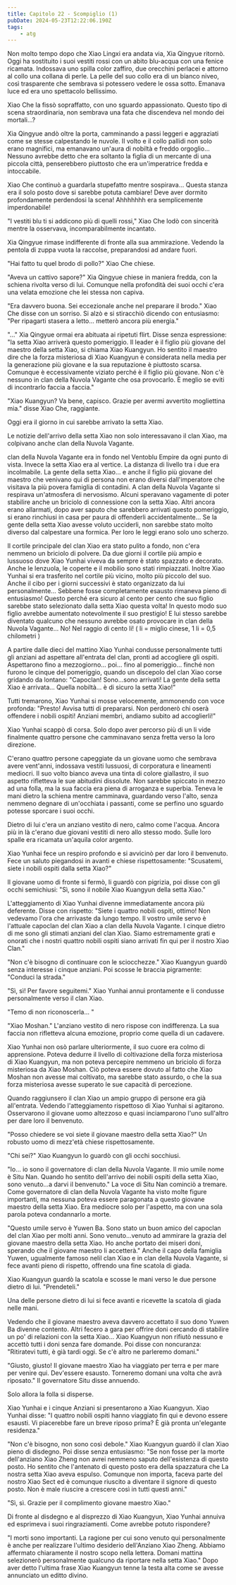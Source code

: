 ```yaml
---
title: Capitolo 22 - Scompiglio (1)
pubDate: 2024-05-23T12:22:06.190Z
tags:
    - atg
---
```



Non molto tempo dopo che Xiao Lingxi era andata via, Xia Qingyue ritornò. Oggi ha sostituito i suoi vestiti rossi con un abito blu-acqua con una fenice ricamata. Indossava uno spilla color zaffiro, due orecchini perlacei e attorno al collo una collana di perle. La pelle del suo collo era di un bianco niveo, così trasparente che sembrava si potessero vedere le ossa sotto. Emanava luce ed era uno spettacolo bellissimo.


Xiao Che la fissò sopraffatto, con uno sguardo appassionato. Questo tipo di scena straordinaria, non sembrava una fata che discendeva nel mondo dei mortali...?


Xia Qingyue andò oltre la porta, camminando a passi leggeri e aggraziati come se stesse calpestando le nuvole. Il volto e il collo pallidi non solo erano magnifici, ma emanavano un'aura di nobiltà e freddo orgoglio... Nessuno avrebbe detto che era soltanto la figlia di un mercante di una piccola città, penserebbero piuttosto che era un'imperatrice fredda e intoccabile.


Xiao Che continuò a guardarla stupefatto mentre sospirava... Questa stanza era il solo posto dove si sarebbe potuta cambiare! Deve aver dormito profondamente perdendosi la scena! Ahhhhhhh era semplicemente imperdonabile!


"I vestiti blu ti si addicono più di quelli rossi," Xiao Che lodò con sincerità mentre la osservava, incomparabilmente incantato.


Xia Qingyue rimase indifferente di fronte alla sua ammirazione. Vedendo la pentola di zuppa vuota la raccolse, preparandosi ad andare fuori.


"Hai fatto tu quel brodo di pollo?" Xiao Che chiese.


"Aveva un cattivo sapore?" Xia Qingyue chiese in maniera fredda, con la schiena rivolta verso di lui. Comunque nella profondità dei suoi occhi c'era una velata emozione che lei stessa non capiva.


"Era davvero buona. Sei eccezionale anche nel preparare il brodo." Xiao Che disse con un sorriso. Si alzò e si stiracchiò dicendo con entusiasmo: "Per ripagarti stasera a letto... metterò ancora più energia."


"..." Xia Qingyue ormai era abituata ai ripetuti flirt. Disse senza espressione: "la setta Xiao arriverà questo pomeriggio. Il leader è il figlio più giovane del maestro della setta Xiao, si chiama Xiao Kuangyun. Ho sentito il maestro dire che la forza misteriosa di Xiao Kuangyun è considerata nella media per la generazione più giovane e la sua reputazione è piuttosto scarsa. Comunque è eccessivamente viziato perché è il figlio più giovane. Non c'è nessuno in clan della Nuvola Vagante che osa provocarlo. È meglio se eviti di incontrarlo faccia a faccia."


"Xiao Kuangyun? Va bene, capisco. Grazie per avermi avvertito mogliettina mia." disse Xiao Che, raggiante.


Oggi era il giorno in cui sarebbe arrivato la setta Xiao.


Le notizie dell'arrivo della setta Xiao non solo interessavano il clan Xiao, ma colpivano anche clan della Nuvola Vagante.


clan della Nuvola Vagante era in fondo nel Ventoblu Empire da ogni punto di vista. Invece la setta Xiao era al vertice. La distanza di livello tra i due era incolmabile. La gente della setta Xiao... e anche il figlio più giovane del maestro che venivano qui di persona non erano diversi dall'imperatore che visitava la più povera famiglia di contadini. A clan della Nuvola Vagante si respirava un'atmosfera di nervosismo. Alcuni speravano vagamente di poter stabilire anche un briciolo di connessione con la setta Xiao. Altri ancora erano allarmati, dopo aver saputo che sarebbero arrivati questo pomeriggio, si erano rinchiusi in casa per paura di offenderli accidentalmente... Se la gente della setta Xiao avesse voluto ucciderli, non sarebbe stato molto diverso dal calpestare una formica. Per loro le leggi erano solo uno scherzo.


Il cortile principale del clan Xiao era stato pulito a fondo, non c'era nemmeno un briciolo di polvere. Da due giorni il cortile più ampio e lussuoso dove Xiao Yunhai viveva da sempre è stato spazzato e decorato. Anche le lenzuola, le coperte e il mobilio sono stati rimpiazzati. Inoltre Xiao Yunhai si era trasferito nel cortile più vicino, molto più piccolo del suo. Anche il cibo per i giorni successivi è stato organizzato da lui personalmente... Sebbene fosse completamente esausto rimaneva pieno di entusiasmo! Questo perché era sicuro al cento per cento che suo figlio sarebbe stato selezionato dalla setta Xiao questa volta! In questo modo suo figlio avrebbe aumentato notevolmente il suo prestigio! E lui stesso sarebbe diventato qualcuno che nessuno avrebbe osato provocare in clan della Nuvola Vagante... No! Nel raggio di cento li! ( li = miglio cinese, 1 li = 0,5 chilometri )


A partire dalle dieci del mattino Xiao Yunhai condusse personalmente tutti gli anziani ad aspettare all'entrata del clan, pronti ad accogliere gli ospiti. Aspettarono fino a mezzogiorno... poi... fino al pomeriggio... finché non furono le cinque del pomeriggio, quando un discepolo del clan Xiao corse gridando da lontano: "Capoclan! Sono...sono arrivati! La gente della setta Xiao è arrivata... Quella nobiltà... è di sicuro la setta Xiao!"


Tutti tremarono, Xiao Yunhai si mosse velocemente, ammonendo con voce profonda: "Presto! Avvisa tutti di prepararsi. Non perdonerò chi oserà offendere i nobili ospiti! Anziani membri, andiamo subito ad accoglierli!"


Xiao Yunhai scappò di corsa. Solo dopo aver percorso più di un li vide finalmente quattro persone che camminavano senza fretta verso la loro direzione.


C'erano quattro persone capeggiate da un giovane uomo che sembrava avere vent'anni, indossava vestiti lussuosi, di corporatura e lineamenti mediocri. Il suo volto bianco aveva una tinta di colore giallastro, il suo aspetto rifletteva le sue abitudini dissolute. Non sarebbe spiccato in mezzo ad una folla, ma la sua faccia era piena di arroganza e superbia. Teneva le mani dietro la schiena mentre camminava, guardando verso l'alto, senza nemmeno degnare di un'occhiata i passanti, come se perfino uno sguardo potesse sporcare i suoi occhi.


Dietro di lui c'era un anziano vestito di nero, calmo come l'acqua. Ancora più in là c'erano due giovani vestiti di nero allo stesso modo. Sulle loro spalle era ricamata un'aquila color argento.


Xiao Yunhai fece un respiro profondo e si avvicinò per dar loro il benvenuto. Fece un saluto piegandosi in avanti e chiese rispettosamente: "Scusatemi, siete i nobili ospiti dalla setta Xiao?"


Il giovane uomo di fronte si fermò, li guardò con pigrizia, poi disse con gli occhi semichiusi: "Sì, sono il nobile Xiao Kuangyun della setta Xiao."


L'atteggiamento di Xiao Yunhai divenne immediatamente ancora più deferente. Disse con rispetto: "Siete i quattro nobili ospiti, ottimo! Non vedevamo l'ora che arrivaste da lungo tempo. Il vostro umile servo è l'attuale capoclan del clan Xiao a clan della Nuvola Vagante. I cinque dietro di me sono gli stimati anziani del clan Xiao. Siamo estremamente grati e onorati che i nostri quattro nobili ospiti siano arrivati fin qui per il nostro Xiao Clan."


"Non c'è bisogno di continuare con le sciocchezze." Xiao Kuangyun guardò senza interesse i cinque anziani. Poi scosse le braccia pigramente: "Conduci la strada."


"Sì, sì! Per favore seguitemi." Xiao Yunhai annuì prontamente e li condusse personalmente verso il clan Xiao.


"Temo di non riconoscerla... "


"Xiao Moshan." L'anziano vestito di nero rispose con indifferenza. La sua faccia non rifletteva alcuna emozione, proprio come quella di un cadavere.


Xiao Yunhai non osò parlare ulteriormente, il suo cuore era colmo di apprensione. Poteva dedurre il livello di coltivazione della forza misteriosa di Xiao Kuangyun, ma non poteva percepire nemmeno un briciolo di forza misteriosa da Xiao Moshan. Ciò poteva essere dovuto al fatto che Xiao Moshan non avesse mai coltivato, ma sarebbe stato assurdo, o che la sua forza misteriosa avesse superato le sue capacità di percezione.


Quando raggiunsero il clan Xiao un ampio gruppo di persone era già all'entrata. Vedendo l'atteggiamento rispettoso di Xiao Yunhai si agitarono. Osservarono il giovane uomo altezzoso e quasi inciamparono l'uno sull'altro per dare loro il benvenuto.


"Posso chiedere se voi siete il giovane maestro della setta Xiao?" Un robusto uomo di mezz'età chiese rispettosamente.


"Chi sei?" Xiao Kuangyun lo guardò con gli occhi socchiusi.


"Io... io sono il governatore di clan della Nuvola Vagante. Il mio umile nome è Situ Nan. Quando ho sentito dell'arrivo dei nobili ospiti della setta Xiao, sono venuto...a darvi il benvenuto." La voce di Situ Nan cominciò a tremare. Come governatore di clan della Nuvola Vagante ha visto molte figure importanti, ma nessuna poteva essere paragonata a questo giovane maestro della setta Xiao. Era mediocre solo per l'aspetto, ma con una sola parola poteva condannarlo a morte.


"Questo umile servo è Yuwen Ba. Sono stato un buon amico del capoclan del clan Xiao per molti anni. Sono venuto...venuto ad ammirare la grazia del giovane maestro della setta Xiao. Ho anche portato dei miseri doni, sperando che il giovane maestro li accetterà." Anche il capo della famiglia Yuwen, ugualmente famoso nelil clan Xiao e in clan della Nuvola Vagante, si fece avanti pieno di rispetto, offrendo una fine scatola di giada.


Xiao Kuangyun guardò la scatola e scosse le mani verso le due persone dietro di lui. "Prendeteli."


Una delle persone dietro di lui si fece avanti e ricevette la scatola di giada nelle mani.


Vedendo che il giovane maestro aveva davvero accettato il suo dono Yuwen Ba divenne contento. Altri fecero a gara per offrire doni cercando di stabilire un po' di relazioni con la setta Xiao... Xiao Kuangyun non rifiutò nessuno e accettò tutti i doni senza fare domande. Poi disse con noncuranza: "Ritiratevi tutti, è già tardi oggi. Se c'è altro ne parleremo domani."


"Giusto, giusto! Il giovane maestro Xiao ha viaggiato per terra e per mare per venire qui. Dev'essere esausto. Torneremo domani una volta che avrà riposato." Il governatore Situ disse annuendo.


Solo allora la folla si disperse.


Xiao Yunhai e i cinque Anziani si presentarono a Xiao Kuangyun. Xiao Yunhai disse: "I quattro nobili ospiti hanno viaggiato fin qui e devono essere esausti. Vi piacerebbe fare un breve riposo prima? È già pronta un'elegante residenza."


"Non c'è bisogno, non sono così debole." Xiao Kuangyun guardò il clan Xiao pieno di disdegno. Poi disse senza entusiasmo: "Se non fosse per la morte dell'anziano Xiao Zheng non avrei nemmeno saputo dell'esistenza di questo posto. Ho sentito che l'antenato di questo posto era della spazzatura che La nostra setta Xiao aveva espulso. Comunque non importa, faceva parte del nostro Xiao Sect ed è comunque riuscito a diventare il signore di questo posto. Non è male riuscire a crescere così in tutti questi anni."


"Sì, sì. Grazie per il complimento giovane maestro Xiao."


Di fronte al disdegno e al disprezzo di Xiao Kuangyun, Xiao Yunhai annuiva ed esprimeva i suoi ringraziamenti. Come avrebbe potuto rispondere?


"I morti sono importanti. La ragione per cui sono venuto qui personalmente è anche per realizzare l'ultimo desiderio dell'Anziano Xiao Zheng. Abbiamo affermato chiaramente il nostro scopo nella lettera. Domani mattina selezionerò personalmente qualcuno da riportare nella setta Xiao." Dopo aver detto l'ultima frase Xiao Kuangyun tenne la testa alta come se avesse annunciato un editto divino.
                                


                                



